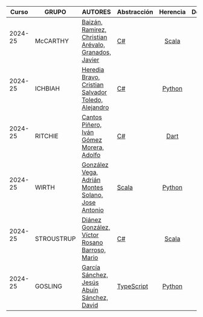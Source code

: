 | Curso | GRUPO | AUTORES  | Abstracción | Herencia | Delegación  | Inyección  | Anotaciones | Aspectos | Errores | Lambdas |
|---|---|---|:---|:---:|:---:|:---:|:---:|:---:|:---:|:---:|
| 2024-25 <br/> <br/>| McCARTHY | [Baizán, Ramirez, Christian](https://github.com/Chrisbayy) <br/> [Arévalo, Granados, Javier](https://github.com/mariaespanola) |  [C#](temas/abstraccion/lenguaje/)  | [Scala](temas/herencia/lenguaje/)  | [Ruby](temas/delegacion/lenguaje/) | [TypeCript](temas/inyeccion/lenguaje/) | [-](temas/anotaciones/lenguaje) | [-](temas/aspectos/lenguaje) | [Kotlin](temas/errores/lenguaje) | [Python](temas/lambdas/lenguaje) |
| 2024-25 <br/> <br/>| ICHBIAH | [Heredia Bravo, Cristian](https://github.com/CristianHerediaAlum) <br/> [Salvador Toledo, Alejandro](https://github.com/alex3695743) |  [C#](temas/abstraccion/csharp-01)  | [Python](temas/herencia/python)  | [Ruby](temas/delegacion/ruby-01) | [Java](temas/inyeccion/java) | [TypeScript](temas/anotaciones/typescript) | [Java](temas/aspectos/java) | [Scala](temas/errores/scala) | [Python](temas/lambdas/python-01) |
| 2024-25 <br/> <br/>| RITCHIE | [Cantos Piñero, Iván](https://github.com/Ibooooooo) <br/> [Gómez Morera, Adolfo](https://github.com/AdolfoGomezMorera) |  [C#](temas/abstraccion/csharp)  | [Dart](temas/herencia/dart)  | [Kotlin](temas/delegacion/kotlin) | [Java](temas/inyeccion/java) | [Java](temas/anotaciones/java) | [Python](temas/aspectos/python) | [Scala](temas/errores/scala) | [Ruby](temas/lambdas/ruby) |
| 2024-25 <br/> <br/>| WIRTH | [González Vega, Adrián](https://github.com/adrigongv23) <br/> [Montes Solano, Jose Antonio](https://github.com/josan3) | [Scala](temas/abstraccion/scala/) | [Python](temas/herencia/python-01/) | [C#](temas/delegacion/csharp/) | [C#](temas/inyeccion/csharp/) | [C#](temas/anotaciones/csharp) | [Java](temas/aspectos/java-01) | [Kotlin](temas/errores/kotlin) | [Python](temas/lambdas/python)
| 2024-25 <br/> <br/>| STROUSTRUP | [Diánez González, Víctor](https://github.com/VDianez) <br/> [Rosano Barroso, Mario](https://github.com/MarioRosano14) | [C#](temas/abstraccion/csharp-02/) | [Scala](temas/herencia/scala/) | [Ruby](temas/delegacion/ruby-02/) | [Lua](temas/inyeccion/lua/) | [TypeScript](temas/anotaciones/typescript-01) | [Java](temas/aspectos/java-02) | [JavaScript](temas/errores/javascript) | [Python](temas/lambdas/python-02)
| 2024-25 <br/> <br/>| GOSLING | [García Sánchez, Jesús](https://github.com/zusrico) <br/> [Abuín Sánchez, David](https://github.com/davidabuinESI) | [TypeScript](temas/abstraccion/typescript) | [Python](temas/herencia/python-02) | [Kotlin](temas/delegacion/kotlin) | [Java](temas/inyeccion/java-01) | [Java](temas/anotaciones/java) | [C++](temas/aspectos/cpp) | [Scala](temas/errores/scala-01) | [Ruby](temas/lambdas/ruby) |
